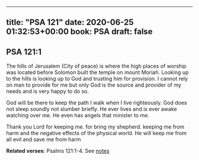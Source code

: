 
---
title: "PSA 121"
date: 2020-06-25 01:32:53+00:00
book: PSA
draft: false
---

## PSA 121:1

The hills of Jerusalem (City of peace) is where the high places of worship was located before Solomon built the temple on mount Moriah. Looking up to the hills is looking up to God and trusting him for provision. I cannot rely on man to provide for me but only God is the source and provider of my needs and is very happy to do so.

God will be there to keep the path I walk when I live righteously. God does not sleep soundly not slumber briefly. He ever lives and is ever awake watching over me. He even has angels that minister to me.

Thank you Lord for keeping me. for bring my shepherd. keeping me from harm and the negative effects of the physical world. He will keep me from all evil and save me from harm

**Related verses**: Psalms 121:1-4. See [notes](https://my.bible.com/notes/3459401322297287385)

